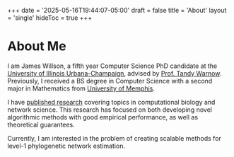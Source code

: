 +++
date = '2025-05-16T19:44:07-05:00'
draft = false
title = 'About'
layout = 'single'
hideToc = true
+++

# About Me

I am James Willson, a fifth year Computer Science PhD candidate at the [University of Illinois Urbana-Champaign](https://siebelschool.illinois.edu/), advised by [Prof. Tandy Warnow](https://tandy.cs.illinois.edu/). Previously, I received a BS degree in Computer Science with a second major in Mathematics from [University of Memphis](https://www.memphis.edu/).

I have [published research](/publications) covering topics in computational biology and network science. This research has focused on both developing novel algorithmic methods with good empirical performance, as well as theoretical guarantees.

Currently, I am interested in the problem of creating scalable methods for level-1 phylogenetic network estimation.

<!--
### Research/Technical Experience

I have worked on species tree estimation under models containing both gene duplication and loss as well as incomplete lineage sorting. This resulted in three publications as first author, the most significant being the introduction of the DISCO software (published in Systematic Biology). I worked on theoretical research in network science resulting in a paper published in PLOS Complex Systems. This work showed that there was no impossibility result for Kleinberg’s clustering axioms in the context of graph clustering algorithms. Additionally, the paper had results regarding the “resolution limit,” a significant problem in community detection. I am currently working on developing fast and accurate algorithms for estimating phylogenetic networks. Skills I have acquired include writing and maintaining software actively used by researchers, experience planning and executing studies for measuring the empirical performance of software, and theoretical research and writing formal proofs. Relevant courses at UIUC I have taken include four graduate courses in computational biology, Computation Scientometrics, and Algorithms.

### Personal Statement

I completed my undergraduate degree at University of Memphis in Computer Science and a second major in Mathematics. I am currently a fifth year (I started Fall 2020) Phd student in Computer Science at the University of Illinois Urbana-Champaign researching computational biology and network science. My research has focused on both developing methods with good empirical performance as well as theoretical guarantees. At UIUC I have developed skills in software development, planning and executing empirical studies for evaluating methods, as well as more theoretical work, including writing formal proofs and further developing my mathematical intuition. This coming summer I am looking for opportunities to both develop those strengths further, as well as, apply my current experience to new problems that I might not have considered. I also feel that there is an opportunity to broaden my experience, since much of my research so far has been done for a single lab.  My long term goal is to have a career as a researcher, either in academia, in a national lab, or in industry.

### Experiences

- Worked on species tree estimation under models containing both gene duplication and loss as well as incomplete lineage sorting. This resulted in three publications as first author, the most significant being the introduction of the DISCO software (published in Systematic Biology).
- I worked on theoretical research in network science resulting in a paper published in PLOS Complex Systems. This work showed that there was no impossibility result for Kleinberg’s clustering axioms in the context of graph clustering algorithms. Additionally, the paper had results regarding the “resolution limit,” a significant problem in community detection.
- Currently working on developing fast and accurate algorithms for estimating phylogenetic networks. Specifically, a method that given a constraint tree and a set of quartets can estimate the optimal placement of edges into that network to maximize the number of induced quartets in polynomial time.
-->
